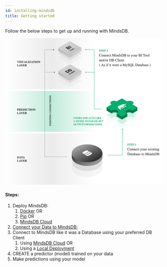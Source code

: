 ```yaml
---
id: installing-mindsdb
title: Getting started
---
```


Follow the below steps to get up and running with MindsDB.

![Getting Started Image](assets/getting-started.png)

#### Steps:

1.  Deploy MindsDB:
    1.  [Docker](./deployment/docker.md) OR
    2.  [Pip](./deployment/pypi.md) OR
    3.  [MindsDB Cloud](./deployment/cloud.md)
2.  [Connect your Data to MindsDB:](/connect.md)
3.  Connect to MindsDB like it was a Database using your preferred DB Client
    1. Using [MindsDB Cloud](./sql/connect/cloud.md) OR
    2. Using a [Local Deployment](./sql/connect/local.md)
4.  CREATE a predictor (model) trained on your data
5.  Make predictions using your model

